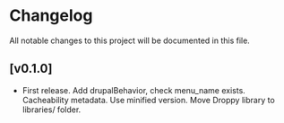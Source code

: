 # Changelog

All notable changes to this project will be documented in this file.

## [v0.1.0]

- First release. Add drupalBehavior, check menu_name exists. Cacheability 
metadata. Use minified version. Move Droppy library to libraries/ folder.